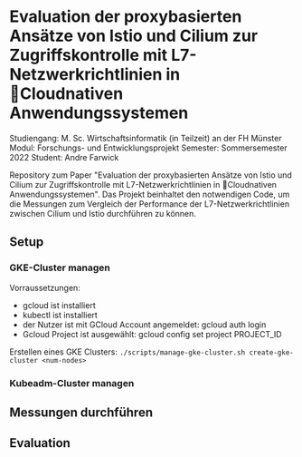# Evaluation der proxybasierten Ansätze von Istio und Cilium zur Zugriffskontrolle mit L7-Netzwerkrichtlinien in Cloudnativen Anwendungssystemen

Studiengang: M. Sc. Wirtschaftsinformatik (in Teilzeit) an der FH Münster
Modul: Forschungs- und Entwicklungsprojekt
Semester: Sommersemester 2022
Student: Andre Farwick

Repository zum Paper "Evaluation der proxybasierten Ansätze von Istio und Cilium zur Zugriffskontrolle mit L7-Netzwerkrichtlinien in Cloudnativen Anwendungssystemen". Das Projekt beinhaltet den notwendigen Code, um die Messungen zum Vergleich der Performance der L7-Netzwerkrichtlinien zwischen Cilium und Istio durchführen zu können. 

## Setup
### GKE-Cluster managen

Vorraussetzungen: 
- gcloud ist installiert
- kubectl ist installiert
- der Nutzer ist mit GCloud Account angemeldet: gcloud auth login
- Gcloud Project ist ausgewählt: gcloud config set project PROJECT_ID

Erstellen eines GKE Clusters: 
`./scripts/manage-gke-cluster.sh create-gke-cluster <num-nodes>`

### Kubeadm-Cluster managen


## Messungen durchführen

## Evaluation


